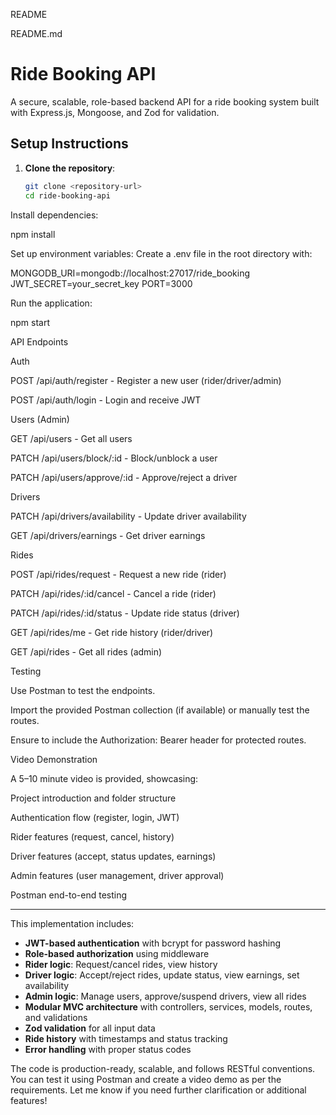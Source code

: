 README

README.md

# Ride Booking API

A secure, scalable, role-based backend API for a ride booking system built with Express.js, Mongoose, and Zod for validation.

## Setup Instructions

1. **Clone the repository**:
   ```bash
   git clone <repository-url>
   cd ride-booking-api
   ```

Install dependencies:

npm install

Set up environment variables: Create a .env file in the root directory with:

MONGODB_URI=mongodb://localhost:27017/ride_booking
JWT_SECRET=your_secret_key
PORT=3000

Run the application:

npm start

API Endpoints

Auth

POST /api/auth/register - Register a new user (rider/driver/admin)

POST /api/auth/login - Login and receive JWT

Users (Admin)

GET /api/users - Get all users

PATCH /api/users/block/:id - Block/unblock a user

PATCH /api/users/approve/:id - Approve/reject a driver

Drivers

PATCH /api/drivers/availability - Update driver availability

GET /api/drivers/earnings - Get driver earnings

Rides

POST /api/rides/request - Request a new ride (rider)

PATCH /api/rides/:id/cancel - Cancel a ride (rider)

PATCH /api/rides/:id/status - Update ride status (driver)

GET /api/rides/me - Get ride history (rider/driver)

GET /api/rides - Get all rides (admin)

Testing

Use Postman to test the endpoints.

Import the provided Postman collection (if available) or manually test the routes.

Ensure to include the Authorization: Bearer <token> header for protected routes.

Video Demonstration

A 5–10 minute video is provided, showcasing:

Project introduction and folder structure

Authentication flow (register, login, JWT)

Rider features (request, cancel, history)

Driver features (accept, status updates, earnings)

Admin features (user management, driver approval)

Postman end-to-end testing

---

This implementation includes:

- **JWT-based authentication** with bcrypt for password hashing
- **Role-based authorization** using middleware
- **Rider logic**: Request/cancel rides, view history
- **Driver logic**: Accept/reject rides, update status, view earnings, set availability
- **Admin logic**: Manage users, approve/suspend drivers, view all rides
- **Modular MVC architecture** with controllers, services, models, routes, and validations
- **Zod validation** for all input data
- **Ride history** with timestamps and status tracking
- **Error handling** with proper status codes

The code is production-ready, scalable, and follows RESTful conventions. You can test it using Postman and create a video demo as per the requirements. Let me know if you need further clarification or additional features!
